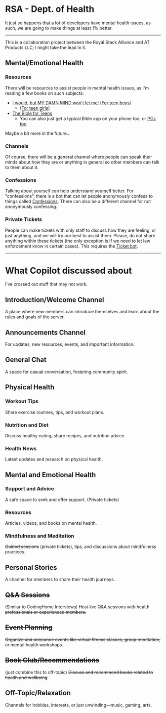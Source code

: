 # RSA - Dept. of Health
It just so happens that a lot of developers have mental health issues, as such, we are going to make things at least 1% better.

---
This is a collaboration project between the Royal Stack Alliance and AT Products LLC; I might take the lead in it.

## Mental/Emotional Health
### Resources
There will be resources to assist people in mental health issues, as I'm reading a few books on such subjects:
- [I would, but MY DAMN MIND won't let me! (For teen boys)](https://www.amazon.com/dp/B0BLZ7ZY9N/ref=mes-dp?_encoding=UTF8&pd_rd_w=toEyi&content-id=amzn1.sym.1f80a951-e90e-479a-a207-64c58d749918&pf_rd_p=1f80a951-e90e-479a-a207-64c58d749918&pf_rd_r=BNHX7C6F3P9N1TEGME4E&pd_rd_wg=Er0bl&pd_rd_r=1f920697-df65-4a9b-a4b1-c12abb448d3c)
  - [(For teen girls)](https://www.amazon.com/gp/product/B01M19ZME7?ref_=dbs_p_pwh_rwt_anx_cl_1&storeType=ebooks)
- [The Bible for Teens](https://www.amazon.com/NIV-Teen-Study-Bible-Zondervan-ebook/dp/B09N8K1PLQ/ref=sr_1_1?crid=31XT2WBFHIF5Z&dib=eyJ2IjoiMSJ9.0vZYxxloH14Yk7S-Nty_06E5CDNTBA4q8NjnG13XJWDl9O8M2gwvluZdl_YcegQRFv8b8Z0LZT5B5zNH9GXl3D8Orw5vdERjy7ak6iR8PE3noxWgSj-XGZSGqmLObo_1971OrYTlwarCZdUsWTegvAgyKBqW8d9dunO9_DePVYzv7cpFESMd7zB6KVR7sbRmUz_Qmt1YfXLVetFoWMCkPxHzBdwAwdEytDOi3bmq7wU.Dq4A_QjoK-07AP8pV_62BIsYCNTmC69xxRx2g6hIuxs&dib_tag=se&keywords=Bible+teen+study&qid=1730205956&s=digital-text&sprefix=bi%2Cdigital-text%2C2437&sr=1-1)
  - You can also just get a typical Bible app on your phone too, or [PCs too](https://archive.org/details/TheBibleCollectionDeluxeValuSoftPN10163A2002)

Maybe a bit more in the future...
### Channels
Of course, there will be a general channel where people can speak their minds about how they are or anything in general so other members can talk to them about it.

### Confessions
Talking about yourself can help understand yourself better. For "confessions", there is a bot that can let people anonymously confess to things called [Confessions](https://top.gg/bot/712011923176030229). There can also be a different channel for not anonymously confessing.

### Private Tickets
People can make tickets with only staff to discuss how they are feeling, or just anything, and we will try our best to assist them. Please, do not share anything within these tickets (the only exception is if we need to let law enforcement know in certain cases). This requires the [Ticket bot](https://top.gg/bot/964624470985826374).

---
# What Copilot discussed about
I've crossed out stuff that may not work.

## Introduction/Welcome Channel
A place where new members can introduce themselves and learn about the rules and goals of the server.

## Announcements Channel
For updates, new resources, events, and important information.

## General Chat
A space for casual conversation, fostering community spirit.

## Physical Health
### Workout Tips
Share exercise routines, tips, and workout plans.
### Nutrition and Diet
Discuss healthy eating, share recipes, and nutrition advice.
### Health News
Latest updates and research on physical health.

## Mental and Emotional Health
### Support and Advice
A safe space to seek and offer support. (Private tickets)
### Resources
Articles, videos, and books on mental health.
### Mindfulness and Meditation
<s>Guided sessions</s> (private tickets), tips, and discussions about mindfulness practices.

## Personal Stories
A channel for members to share their health journeys.

<s><h2>Q&A Sessions</h2></s> (Similar to CodingHome Interviews)
<s>Host live Q&A sessions with health professionals or experienced members.</s>

<s><h2>Event Planning</h2></s>
<s>Organize and announce events like virtual fitness classes, group meditation, or mental health workshops.</s>

<s><h2>Book Club/Recommendations</h2></s> (just combine this to off-topic)
<s>Discuss and recommend books related to health and wellbeing</s>

## Off-Topic/Relaxation
Channels for hobbies, interests, or just unwinding—music, gaming, arts.

